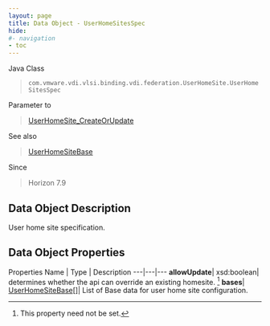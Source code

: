 ```yaml
---
layout: page
title: Data Object - UserHomeSitesSpec
hide:
#- navigation
- toc
---
```






Java Class
> `com.vmware.vdi.vlsi.binding.vdi.federation.UserHomeSite.UserHomeSitesSpec`

Parameter to
> [UserHomeSite_CreateOrUpdate](vdi.federation.UserHomeSite.md#createOrUpdate)

See also
> [UserHomeSiteBase](vdi.federation.UserHomeSite.UserHomeSiteBase.md)

Since
> Horizon 7.9


## Data Object Description

User home site specification.

## Data Object Properties
Properties
Name |  Type |  Description
---|---|---
**allowUpdate**|  xsd:boolean|  determines whether the api can override an existing homesite. [^1]
**bases**| [UserHomeSiteBase[]](vdi.federation.UserHomeSite.UserHomeSiteBase.md)|  List of Base data for user home site configuration.
 


 


[^1]: This property need not be set.
